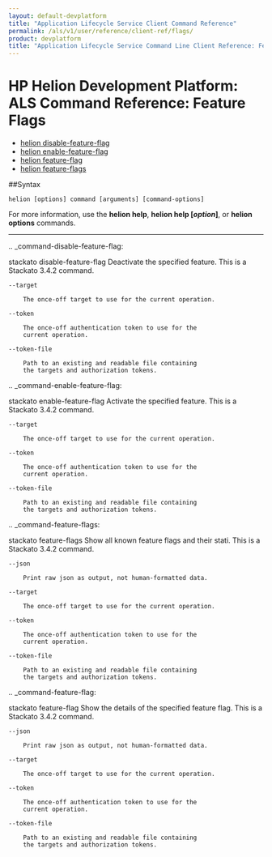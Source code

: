```yaml
---
layout: default-devplatform
title: "Application Lifecycle Service Client Command Reference"
permalink: /als/v1/user/reference/client-ref/flags/
product: devplatform
title: "Application Lifecycle Service Command Line Client Reference: Feature Flags"
---
```

<!--UNDER REVISION-->

# HP Helion Development Platform: ALS Command Reference: Feature Flags

- [helion disable-feature-flag](#command-disable-feature-flag)
- [helion enable-feature-flag](#command-enable-feature-flag)
- [helion feature-flag](#command-feature-flag)	
- [helion feature-flags](#command-feature-flags)

##Syntax

	helion [options] command [arguments] [command-options]
For more information, use the **helion help**, **helion help [*option*]**, or **helion options** commands.

<hr>
    
.. _command-disable-feature-flag:
  
  stackato disable-feature-flag  *<name>* 
    Deactivate the specified feature. This is a Stackato 3.4.2 command.

    
    --target
      
	    The once-off target to use for the current operation.
	
    --token
      
	    The once-off authentication token to use for the
	    current operation.
	
    --token-file
      
	    Path to an existing and readable file containing
	    the targets and authorization tokens.
	
    
.. _command-enable-feature-flag:
  
  stackato enable-feature-flag  *<name>* 
    Activate the specified feature. This is a Stackato 3.4.2 command.

    --target
      
	    The once-off target to use for the current operation.
	
    --token
      
	    The once-off authentication token to use for the
	    current operation.
	
    --token-file
      
	    Path to an existing and readable file containing
	    the targets and authorization tokens.
	
    
.. _command-feature-flags:
  
  stackato feature-flags 
    Show all known feature flags and their stati. This is a Stackato 3.4.2 command.

    --json
      
	    Print raw json as output, not human-formatted data.
	
    --target
      
	    The once-off target to use for the current operation.
	
    --token
      
	    The once-off authentication token to use for the
	    current operation.
	
    --token-file
      
	    Path to an existing and readable file containing
	    the targets and authorization tokens.
	
    
.. _command-feature-flag:
  
  stackato feature-flag  *<name>* 
    Show the details of the specified feature flag. This is a Stackato 3.4.2 command.

    --json
      
	    Print raw json as output, not human-formatted data.
	
    --target
      
	    The once-off target to use for the current operation.
	
    --token
      
	    The once-off authentication token to use for the
	    current operation.
	
    --token-file
      
	    Path to an existing and readable file containing
	    the targets and authorization tokens.
